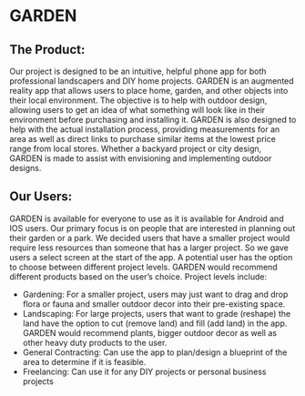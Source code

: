 # GARDEN
## The Product:

Our project is designed to be an intuitive, helpful phone app for both professional landscapers and DIY home projects. GARDEN is an augmented reality app that allows users to place home, garden, and other objects into their local environment. The objective is to help with outdoor design, allowing users to get an idea of what something will look like in their environment before purchasing and installing it. GARDEN is also designed to help with the actual installation process, providing measurements for an area as well as direct links to purchase similar items at the lowest price range from local stores. Whether a backyard project or city design, GARDEN is made to assist with envisioning and implementing outdoor designs. 

## Our Users:

GARDEN is available for everyone to use as it is available for Android and IOS users. Our primary focus is on people that are interested in planning out their garden or a park. We decided users that have a smaller project would require less resources than someone that has a larger project. So we gave users a select screen at the start of the app. A potential user has the option to choose between different project levels. GARDEN would recommend different products based on the user’s choice. Project levels include:
  - Gardening: For a smaller project, users may just want to drag and drop flora or fauna and smaller outdoor decor into their pre-existing space. 
  - Landscaping: For large projects, users that want to grade (reshape) the land have the option to cut (remove land) and fill (add land) in the app. GARDEN would recommend plants, bigger outdoor decor as well as other heavy duty products to the user. 
  - General Contracting: Can use the app to plan/design a blueprint of the area to determine if it is feasible. 
  - Freelancing: Can use it for any DIY projects or personal business projects
